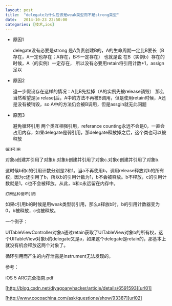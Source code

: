```yaml
---
layout: post
title:  "delegate为什么应该是weak类型而不是strong类型"
date:   2014-10-23 22:50:00
categories: [技术,ios]
---
```


* 原因1 

  delegate没有必要是strong 是A负责创建B的，A的生命周期一定比B要长（B存在，A一定也存在；A存在，B不一定存在） 也就是说 在B（实例b）存在的时候，A（的实例）一定存在， 所以没有必要用retain将引用计数+1，assign足以 

* 原因2 

  退一步假设存在这样的情况：A比B先挂掉（A的实例先被release销毁） 那么当然希望是[a relase]后，A中的方法不再被B调用，但是使用retain时候，A还是没有被销毁，so A中的方法仍会被B调用，但是assgin就无此问题 

* 原因3 

  避免循环引用 两个类互相强引用，referance counting永远不会是0，一直会占用内存，如果delegate是弱引用，那delegate释放掉之后，这个类也可以被释放

`循环引用`

对象a创建并引用了对象b.对象b创建并引用了对象c.对象c创建并引用了对象b.

这时候b和c的引用计数分别是2和1。当a不再使用b，调用release释放对b的所有权，因为c还引用了b，所以b的引用计数为1，b不会被释放。b不释放，c的引用计数就是1，c也不会被释放。从此，b和c永远留在内存中。

`打断这种循环引用`

如果c引用b的时候是用weak类型弱引用，那么a释放b时，b的引用计数器变为0，b被释放，c也被释放。

一个例子：

UITableViewController对象a通过retain获取了UITableView对象b的所有权，这个UITableView对象b的delegate又是a，如果这个delegate是retain的，那基本上就没有机会释放这两个对象了。 

循环引用而产生的内存泄露是Instrument无法发现的。

参考：

iOS 5 ARC完全指南.pdf 

[http://blog.csdn.net/diyagoanyhacker/article/details/6591593][url01]

[http://www.cocoachina.com/ask/questions/show/93387][url02]

[url01]:  http://blog.csdn.net/diyagoanyhacker/article/details/6591593
[url02]:  http://www.cocoachina.com/ask/questions/show/93387
